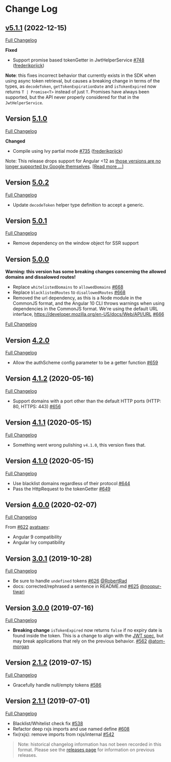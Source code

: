 # Change Log

## [v5.1.1](https://github.com/auth0/angular2-jwt/tree/v5.1.1) (2022-12-15)
[Full Changelog](https://github.com/auth0/angular2-jwt/compare/v5.1.0...v5.1.1)

**Fixed**
- Support promise based tokenGetter in JwtHelperService [\#748](https://github.com/auth0/angular2-jwt/pull/748) ([frederikprijck](https://github.com/frederikprijck))

**Note**: this fixes incorrect behavior that currently exists in the SDK when using async token retrieval, but causes a breaking change in terms of the types, as `decodeToken`, `getTokenExpirationDate` and `isTokenExpired` now returns `T | Promise<T>` instead of just `T`. Promises have always been supported, but the API never properly considered for that in the `JwtHelperService`.

## Version [5.1.0](https://github.com/auth0/angular2-jwt/tags/v5.1.0)

[Full Changelog](https://github.com/auth0/angular2-jwt/compare/v5.0.2..v5.1.0)

**Changed**

- Compile using Ivy partial mode [#735](https://github.com/auth0/angular2-jwt/pull/735) ([frederikprijck](https://github.com/frederikprijck))

Note: This release drops support for Angular <12 as [those versions are no longer supported by Google themselves](https://angular.io/guide/releases#actively-supported-versions). [[Read more ...](https://github.com/auth0/angular2-jwt/issues/712#issuecomment-1265009015)]

## Version [5.0.2](https://github.com/auth0/angular2-jwt/tags/v5.0.2)

[Full Changelog](https://github.com/auth0/angular2-jwt/compare/v5.0.1..v5.0.2)

- Update `decodeToken` helper type definition to accept a generic.

## Version [5.0.1](https://github.com/auth0/angular2-jwt/tags/v5.0.1)

[Full Changelog](https://github.com/auth0/angular2-jwt/compare/v5.0.0..v5.0.1)

- Remove dependency on the window object for SSR support

## Version [5.0.0](https://github.com/auth0/angular2-jwt/tags/v5.0.0)

**Warning: this version has some breaking changes concerning the allowed domains and dissalowed routes!**

- Replace `whitelistedDomains` to `allowedDomains` [#668](https://github.com/auth0/angular2-jwt/pull/668)
- Replace `blacklistedRoutes` to `disallowedRoutes` [#668](https://github.com/auth0/angular2-jwt/pull/668)
- Removed the url dependency, as this is a Node module in the CommonJS format, and the Angular 10 CLI throws warnings when using dependencies in the CommonJS format. We're using the default URL interface, https://developer.mozilla.org/en-US/docs/Web/API/URL [#666](https://github.com/auth0/angular2-jwt/pull/666)

[Full Changelog](https://github.com/auth0/angular2-jwt/compare/v4.2.0..v5.0.0)

## Version [4.2.0](https://github.com/auth0/angular2-jwt/tags/v4.2.0)

[Full Changelog](https://github.com/auth0/angular2-jwt/compare/v4.1.2..v4.2.0)

- Allow the authScheme config parameter to be a getter function [#659](https://github.com/auth0/angular2-jwt/pull/659)

## Version [4.1.2](https://github.com/auth0/angular2-jwt/tags/v4.1.2) (2020-05-16)

[Full Changelog](https://github.com/auth0/angular2-jwt/compare/v4.1.1..v4.1.2)

- Support domains with a port other than the default HTTP ports (HTTP: 80, HTTPS: 443)
  [#656](https://github.com/auth0/angular2-jwt/pull/656)

## Version [4.1.1](https://github.com/auth0/angular2-jwt/tags/v4.1.1) (2020-05-15)

[Full Changelog](https://github.com/auth0/angular2-jwt/compare/v4.1.0..v4.1.1)

- Something went wrong pulishing `v4.1.0`, this version fixes that.

## Version [4.1.0](https://github.com/auth0/angular2-jwt/tags/v4.1.0) (2020-05-15)

[Full Changelog](https://github.com/auth0/angular2-jwt/compare/4.0.0..v4.1.0)

- Use blacklist domains regardless of their protocol [#644](https://github.com/auth0/angular2-jwt/pull/644)
- Pass the HttpRequest to the tokenGetter [#649](https://github.com/auth0/angular2-jwt/pull/649)

## Version [4.0.0](https://github.com/auth0/angular2-jwt/tags/v4.0.0) (2020-02-07)

[Full Changelog](https://github.com/auth0/angular2-jwt/compare/3.0.1..4.0.0)

From [\#622](https://github.com/auth0/angular2-jwt/pull/622) [avatsaev](https://github.com/avatsaev):

- Angular 9 compatibility
- Angular Ivy compatibility

## Version [3.0.1](https://github.com/auth0/angular2-jwt/tags/v3.0.1) (2019-10-28)

[Full Changelog](https://github.com/auth0/angular2-jwt/compare/3.0.0..3.0.1)

- Be sure to handle `undefined` tokens [\#626](https://github.com/auth0/angular2-jwt/pull/626) [@RobertRad](https://github.com/RobertRad)
- docs: corrected/rephrased a sentence in README.md [\#625](https://github.com/auth0/angular2-jwt/pull/625) [@noopur-tiwari](https://github.com/noopur-tiwari)

## Version [3.0.0](https://github.com/auth0/angular2-jwt/releases/tag/3.0.0) (2019-07-16)

[Full Changelog](https://github.com/auth0/angular2-jwt/compare/2.1.2..3.0.0)

- **Breaking change** `isTokenExpired` now returns `false` if no expiry date is found inside the token. This is a change to align with the [JWT spec](https://tools.ietf.org/html/rfc7519#section-4.1.4), but may break applications that rely on the previous behavior. [#562](https://github.com/auth0/angular2-jwt/pull/562) [@atom-morgan](https://github.com/atom-morgan)

## Version [2.1.2](https://github.com/auth0/angular2-jwt/releases/tag/2.1.2) (2019-07-15)

[Full Changelog](https://github.com/auth0/angular2-jwt/compare/2.1.1..2.1.2)

- Gracefully handle null/empty tokens [#586](https://github.com/auth0/angular2-jwt/pull/586)

## Version [2.1.1](https://github.com/auth0/angular2-jwt/releases/tag/2.1.1) (2019-07-01)

[Full Changelog](https://github.com/auth0/angular2-jwt/compare/2.1.0...2.1.1)

- Blacklist/Whitelist check fix [#538](https://github.com/auth0/angular2-jwt/pull/538)
- Refactor deep rxjs imports and use named define [#608](https://github.com/auth0/angular2-jwt/pull/608)
- fix(rxjs): remove imports from rxjs/internal [#542](https://github.com/auth0/angular2-jwt/pull/542)

> Note: historical changelog information has not been recorded in this format. Please see the [releases page](https://github.com/auth0/angular2-jwt/releases) for information on previous releases.
